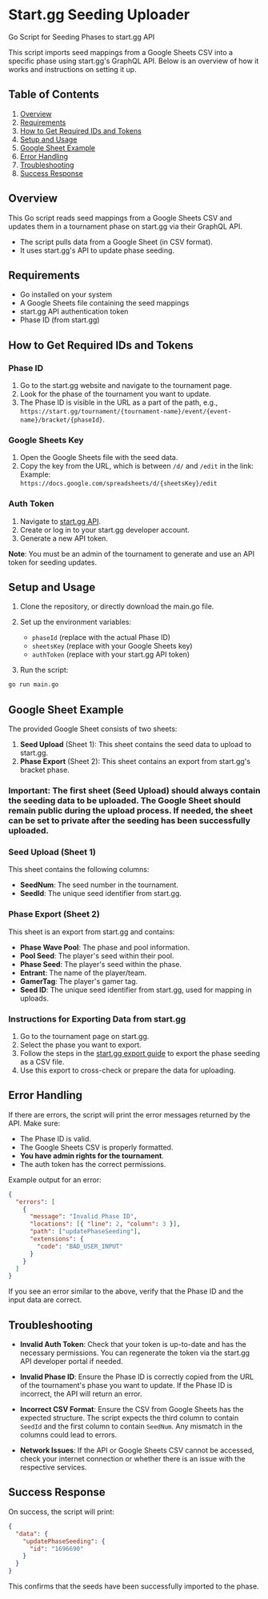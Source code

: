 # Start.gg Seeding Uploader

Go Script for Seeding Phases to start.gg API

This script imports seed mappings from a Google Sheets CSV into a specific phase using start.gg's GraphQL API. Below is an overview of how it works and instructions on setting it up.

## Table of Contents
1. [Overview](#overview)
2. [Requirements](#requirements)
3. [How to Get Required IDs and Tokens](#how-to-get-required-ids-and-tokens)
4. [Setup and Usage](#setup-and-usage)
5. [Google Sheet Example](#google-sheet-example)
6. [Error Handling](#error-handling)
7. [Troubleshooting](#troubleshooting)
8. [Success Response](#success-response)

## Overview

This Go script reads seed mappings from a Google Sheets CSV and updates them in a tournament phase on start.gg via their GraphQL API.

- The script pulls data from a Google Sheet (in CSV format).
- It uses start.gg's API to update phase seeding.

## Requirements

- Go installed on your system
- A Google Sheets file containing the seed mappings
- start.gg API authentication token
- Phase ID (from start.gg)

## How to Get Required IDs and Tokens

### Phase ID
1. Go to the start.gg website and navigate to the tournament page.
2. Look for the phase of the tournament you want to update.
3. The Phase ID is visible in the URL as a part of the path, e.g., `https://start.gg/tournament/{tournament-name}/event/{event-name}/bracket/{phaseId}`.

### Google Sheets Key
1. Open the Google Sheets file with the seed data.
2. Copy the key from the URL, which is between `/d/` and `/edit` in the link:  
   Example:  
   `https://docs.google.com/spreadsheets/d/{sheetsKey}/edit`

### Auth Token
1. Navigate to [start.gg API](https://developer.start.gg/docs/authentication).
2. Create or log in to your start.gg developer account.
3. Generate a new API token.

**Note**: You must be an admin of the tournament to generate and use an API token for seeding updates.

## Setup and Usage

1. Clone the repository, or directly download the main.go file.
2. Set up the environment variables:
   - `phaseId` (replace with the actual Phase ID)
   - `sheetsKey` (replace with your Google Sheets key)
   - `authToken` (replace with your start.gg API token)

3. Run the script:

```bash
go run main.go
```

## Google Sheet Example

The provided Google Sheet consists of two sheets:

1. **Seed Upload** (Sheet 1): This sheet contains the seed data to upload to start.gg.
2. **Phase Export** (Sheet 2): This sheet contains an export from start.gg's bracket phase.

### **Important: The first sheet (Seed Upload) should always contain the seeding data to be uploaded.** The Google Sheet should remain public during the upload process. If needed, the sheet can be set to private after the seeding has been successfully uploaded.

### Seed Upload (Sheet 1)

This sheet contains the following columns:
- **SeedNum**: The seed number in the tournament.
- **SeedId**: The unique seed identifier from start.gg.

### Phase Export (Sheet 2)

This sheet is an export from start.gg and contains:
- **Phase Wave Pool**: The phase and pool information.
- **Pool Seed**: The player's seed within their pool.
- **Phase Seed**: The player's seed within the phase.
- **Entrant**: The name of the player/team.
- **GamerTag**: The player's gamer tag.
- **Seed ID**: The unique seed identifier from start.gg, used for mapping in uploads.

### Instructions for Exporting Data from start.gg

1. Go to the tournament page on start.gg.
2. Select the phase you want to export.
3. Follow the steps in the [start.gg export guide](https://help.start.gg/en/articles/1465733-event-result-reporting#:~:text=You%20can%20export%20the%20results,phase%20you%20want%20to%20export) to export the phase seeding as a CSV file.
4. Use this export to cross-check or prepare the data for uploading.

## Error Handling

If there are errors, the script will print the error messages returned by the API. Make sure:
- The Phase ID is valid.
- The Google Sheets CSV is properly formatted.
- **You have admin rights for the tournament**.
- The auth token has the correct permissions.

Example output for an error:

```json
{
  "errors": [
    {
      "message": "Invalid Phase ID",
      "locations": [{ "line": 2, "column": 3 }],
      "path": ["updatePhaseSeeding"],
      "extensions": {
        "code": "BAD_USER_INPUT"
      }
    }
  ]
}
```

If you see an error similar to the above, verify that the Phase ID and the input data are correct.

## Troubleshooting

- **Invalid Auth Token**: Check that your token is up-to-date and has the necessary permissions. You can regenerate the token via the start.gg API developer portal if needed.
  
- **Invalid Phase ID**: Ensure the Phase ID is correctly copied from the URL of the tournament's phase you want to update. If the Phase ID is incorrect, the API will return an error.

- **Incorrect CSV Format**: Ensure the CSV from Google Sheets has the expected structure. The script expects the third column to contain `SeedId` and the first column to contain `SeedNum`. Any mismatch in the columns could lead to errors.
  
- **Network Issues**: If the API or Google Sheets CSV cannot be accessed, check your internet connection or whether there is an issue with the respective services.

## Success Response

On success, the script will print:

```json
{
  "data": {
    "updatePhaseSeeding": {
      "id": "1696690"
    }
  }
}
```

This confirms that the seeds have been successfully imported to the phase.
